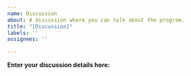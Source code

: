 ```yaml
---
name: Discussion
about: A discussion where you can talk about the program.
title: "[Discussion]"
labels: ''
assignees: ''

---
```


<!-- This is a discussion. -->
**Enter your discussion details here:**
